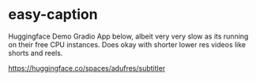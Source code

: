 # easy-caption

Huggingface Demo Gradio App below, albeit very very slow as its running on their free CPU instances. Does okay with shorter lower res videos like shorts and reels.

https://huggingface.co/spaces/adufres/subtitler
